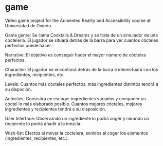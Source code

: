 # game
Video game project for the Aumented Reality and Accessibility course at Universidad de Oviedo.

Game genre: Se llama Cocktails & Dreams y se trata de un simulador de una coctelería. 
El jugador se situará detrás de la barra para ver cuantos cócteles perfectos puede
hacer.

Narrative: El objetivo es conseguir hacer el mayor número de cócteles perfectos.

Character: El jugador se encontrará detrás de la barra e interectuará 
con los ingredientes, recipientes, etc.

Levels: Cuantos más cócteles perfectos, más ingredientes distintos tendrá a su
dispoción.

Activities: Consistirá en escoger ingredientes variados y componer un
cóctel lo más elaborado posible. Cuantos mejores cócteles, mejores
ingredientes y recipientes tendrá a su disposición.

User Interface: Observando un ingrediente lo podrá coger y mirando un
recipiente lo podrá añadir a la mezcla.

Wish-list: Efectos al mover la coctelera, sonidos al coger los elementos 
(ingredientes, recipientes, etc.).
